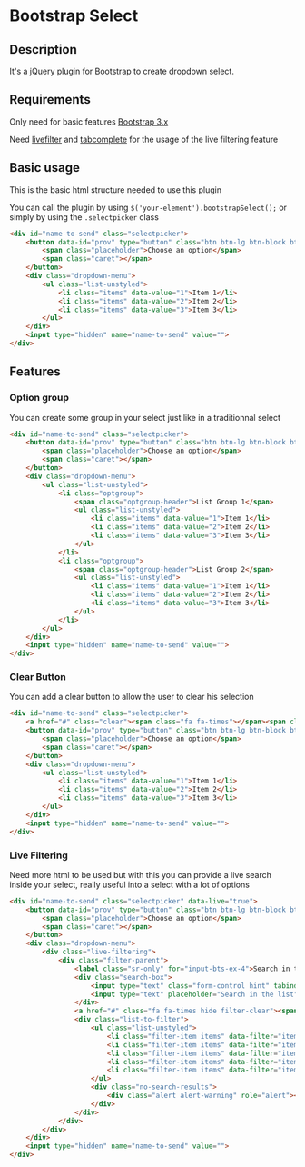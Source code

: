 # Bootstrap Select
## Description
It's a jQuery plugin for Bootstrap to create dropdown select.

## Requirements
Only need for basic features [Bootstrap 3.x](http://getbootstrap.com/)

Need [livefilter](https://github.com/Xarksass/livefilter) and [tabcomplete](https://github.com/erming/tabcomplete) for the usage of the live filtering feature

## Basic usage
This is the basic html structure needed to use this plugin

You can call the plugin by using `$('your-element').bootstrapSelect();` or simply by using the `.selectpicker` class

```html
<div id="name-to-send" class="selectpicker">
    <button data-id="prov" type="button" class="btn btn-lg btn-block btn-default dropdown-toggle">
        <span class="placeholder">Choose an option</span>
        <span class="caret"></span>
    </button>
    <div class="dropdown-menu">
        <ul class="list-unstyled">
            <li class="items" data-value="1">Item 1</li>
            <li class="items" data-value="2">Item 2</li>
            <li class="items" data-value="3">Item 3</li>
        </ul>
    </div>
    <input type="hidden" name="name-to-send" value="">
</div>
```

## Features
### Option group
You can create some group in your select just like in a traditionnal select

```html
<div id="name-to-send" class="selectpicker">
    <button data-id="prov" type="button" class="btn btn-lg btn-block btn-default dropdown-toggle">
        <span class="placeholder">Choose an option</span>
        <span class="caret"></span>
    </button>
    <div class="dropdown-menu">
        <ul class="list-unstyled">
            <li class="optgroup">
                <span class="optgroup-header">List Group 1</span>
                <ul class="list-unstyled">
                    <li class="items" data-value="1">Item 1</li>
                    <li class="items" data-value="2">Item 2</li>
                    <li class="items" data-value="3">Item 3</li>
                </ul>
            </li>
            <li class="optgroup">
                <span class="optgroup-header">List Group 2</span>
                <ul class="list-unstyled">
                    <li class="items" data-value="1">Item 1</li>
                    <li class="items" data-value="2">Item 2</li>
                    <li class="items" data-value="3">Item 3</li>
                </ul>
            </li>
        </ul>
    </div>
    <input type="hidden" name="name-to-send" value="">
</div>
```

### Clear Button
You can add a clear button to allow the user to clear his selection

```html
<div id="name-to-send" class="selectpicker">
    <a href="#" class="clear"><span class="fa fa-times"></span><span class="sr-only">Cancel the selection</span></a>
    <button data-id="prov" type="button" class="btn btn-lg btn-block btn-default dropdown-toggle">
        <span class="placeholder">Choose an option</span>
        <span class="caret"></span>
    </button>
    <div class="dropdown-menu">
        <ul class="list-unstyled">
            <li class="items" data-value="1">Item 1</li>
            <li class="items" data-value="2">Item 2</li>
            <li class="items" data-value="3">Item 3</li>
        </ul>
    </div>
    <input type="hidden" name="name-to-send" value="">
</div>
```

### Live Filtering
Need more html to be used but with this you can provide a live search inside your select, really useful into a select with a lot of options

```html
<div id="name-to-send" class="selectpicker" data-live="true">
    <button data-id="prov" type="button" class="btn btn-lg btn-block btn-default dropdown-toggle">
        <span class="placeholder">Choose an option</span>
        <span class="caret"></span>
    </button>
    <div class="dropdown-menu">
        <div class="live-filtering">
            <div class="filter-parent">
                <label class="sr-only" for="input-bts-ex-4">Search in the list</label>
                <div class="search-box">
                    <input type="text" class="form-control hint" tabindex="-1" />
                    <input type="text" placeholder="Search in the list" id="input-bts-ex-4" class="form-control live-search" tabindex="1" />
                </div>
                <a href="#" class="fa fa-times hide filter-clear"><span class="sr-only">Clear filter</span></a>
                <div class="list-to-filter">
                    <ul class="list-unstyled">
                        <li class="filter-item items" data-filter="item 1" data-value="1">item 1</li>
                        <li class="filter-item items" data-filter="item 2" data-value="2">item 2</li>
                        <li class="filter-item items" data-filter="item 3" data-value="3">item 3</li>
                        <li class="filter-item items" data-filter="item 4" data-value="4">item 4</li>
                        <li class="filter-item items" data-filter="item 5" data-value="5">item 5</li>
                    </ul>
                    <div class="no-search-results">
                        <div class="alert alert-warning" role="alert"><i class="fa fa-warning margin-right-sm"></i>No entry for <strong>'<span></span>'</strong> was found.</div>
                    </div>
                </div>
            </div>
        </div>
    </div>
    <input type="hidden" name="name-to-send" value="">
</div>
```